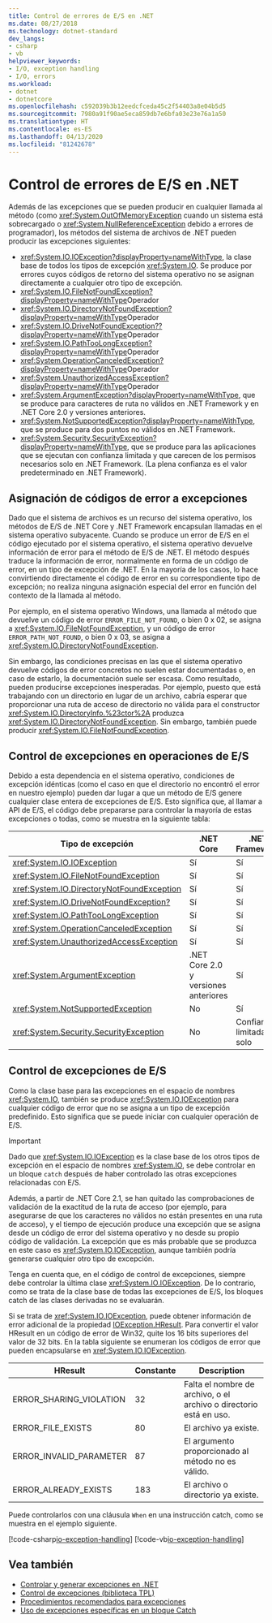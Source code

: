 ```yaml
---
title: Control de errores de E/S en .NET
ms.date: 08/27/2018
ms.technology: dotnet-standard
dev_langs:
- csharp
- vb
helpviewer_keywords:
- I/O, exception handling
- I/O, errors
ms.workload:
- dotnet
- dotnetcore
ms.openlocfilehash: c592039b3b12eedcfceda45c2f54403a8e04b5d5
ms.sourcegitcommit: 7980a91f90ae5eca859db7e6bfa03e23e76a1a50
ms.translationtype: HT
ms.contentlocale: es-ES
ms.lasthandoff: 04/13/2020
ms.locfileid: "81242678"
---
```

# <a name="handling-io-errors-in-net"></a>Control de errores de E/S en .NET

Además de las excepciones que se pueden producir en cualquier llamada al método (como <xref:System.OutOfMemoryException> cuando un sistema está sobrecargado o <xref:System.NullReferenceException> debido a errores de programador), los métodos del sistema de archivos de .NET pueden producir las excepciones siguientes:

- <xref:System.IO.IOException?displayProperty=nameWithType>, la clase base de todos los tipos de excepción <xref:System.IO>. Se produce por errores cuyos códigos de retorno del sistema operativo no se asignan directamente a cualquier otro tipo de excepción.
- <xref:System.IO.FileNotFoundException?displayProperty=nameWithType>Operador
- <xref:System.IO.DirectoryNotFoundException?displayProperty=nameWithType>Operador
- <xref:System.IO.DriveNotFoundException??displayProperty=nameWithType>Operador
- <xref:System.IO.PathTooLongException?displayProperty=nameWithType>Operador
- <xref:System.OperationCanceledException?displayProperty=nameWithType>Operador
- <xref:System.UnauthorizedAccessException?displayProperty=nameWithType>Operador
- <xref:System.ArgumentException?displayProperty=nameWithType>, que se produce para caracteres de ruta no válidos en .NET Framework y en .NET Core 2.0 y versiones anteriores.
- <xref:System.NotSupportedException?displayProperty=nameWithType>, que se produce para dos puntos no válidos en .NET Framework.
- <xref:System.Security.SecurityException?displayProperty=nameWithType>, que se produce para las aplicaciones que se ejecutan con confianza limitada y que carecen de los permisos necesarios solo en .NET Framework. (La plena confianza es el valor predeterminado en .NET Framework).

## <a name="mapping-error-codes-to-exceptions"></a>Asignación de códigos de error a excepciones

Dado que el sistema de archivos es un recurso del sistema operativo, los métodos de E/S de .NET Core y .NET Framework encapsulan llamadas en el sistema operativo subyacente. Cuando se produce un error de E/S en el código ejecutado por el sistema operativo, el sistema operativo devuelve información de error para el método de E/S de .NET. El método después traduce la información de error, normalmente en forma de un código de error, en un tipo de excepción de .NET. En la mayoría de los casos, lo hace convirtiendo directamente el código de error en su correspondiente tipo de excepción; no realiza ninguna asignación especial del error en función del contexto de la llamada al método.

Por ejemplo, en el sistema operativo Windows, una llamada al método que devuelve un código de error `ERROR_FILE_NOT_FOUND`, o bien 0 x 02, se asigna a <xref:System.IO.FileNotFoundException>, y un código de error `ERROR_PATH_NOT_FOUND`, o bien 0 x 03, se asigna a <xref:System.IO.DirectoryNotFoundException>.

Sin embargo, las condiciones precisas en las que el sistema operativo devuelve códigos de error concretos no suelen estar documentadas o, en caso de estarlo, la documentación suele ser escasa. Como resultado, pueden producirse excepciones inesperadas. Por ejemplo, puesto que está trabajando con un directorio en lugar de un archivo, cabría esperar que proporcionar una ruta de acceso de directorio no válida para el constructor <xref:System.IO.DirectoryInfo.%23ctor%2A> produzca <xref:System.IO.DirectoryNotFoundException>. Sin embargo, también puede producir <xref:System.IO.FileNotFoundException>.

## <a name="exception-handling-in-io-operations"></a>Control de excepciones en operaciones de E/S

Debido a esta dependencia en el sistema operativo, condiciones de excepción idénticas (como el caso en que el directorio no encontró el error en nuestro ejemplo) pueden dar lugar a que un método de E/S genere cualquier clase entera de excepciones de E/S. Esto significa que, al llamar a API de E/S, el código debe prepararse para controlar la mayoría de estas excepciones o todas, como se muestra en la siguiente tabla:

| Tipo de excepción | .NET Core | .NET Framework |
|---|---|---|
| <xref:System.IO.IOException> | Sí | Sí |
| <xref:System.IO.FileNotFoundException> | Sí | Sí |
| <xref:System.IO.DirectoryNotFoundException> | Sí | Sí |
| <xref:System.IO.DriveNotFoundException?> | Sí | Sí |
| <xref:System.IO.PathTooLongException> | Sí | Sí |
| <xref:System.OperationCanceledException> | Sí | Sí |
| <xref:System.UnauthorizedAccessException> | Sí | Sí |
| <xref:System.ArgumentException> | .NET Core 2.0 y versiones anteriores| Sí |
| <xref:System.NotSupportedException> | No | Sí |
| <xref:System.Security.SecurityException> | No | Confianza limitada solo |

## <a name="handling-ioexception"></a>Control de excepciones de E/S

Como la clase base para las excepciones en el espacio de nombres <xref:System.IO>, también se produce <xref:System.IO.IOException> para cualquier código de error que no se asigna a un tipo de excepción predefinido. Esto significa que se puede iniciar con cualquier operación de E/S.

> [!IMPORTANT]
> Dado que <xref:System.IO.IOException> es la clase base de los otros tipos de excepción en el espacio de nombres <xref:System.IO>, se debe controlar en un bloque `catch` después de haber controlado las otras excepciones relacionadas con E/S.

Además, a partir de .NET Core 2.1, se han quitado las comprobaciones de validación de la exactitud de la ruta de acceso (por ejemplo, para asegurarse de que los caracteres no válidos no están presentes en una ruta de acceso), y el tiempo de ejecución produce una excepción que se asigna desde un código de error del sistema operativo y no desde su propio código de validación. La excepción que es más probable que se produzca en este caso es <xref:System.IO.IOException>, aunque también podría generarse cualquier otro tipo de excepción.

Tenga en cuenta que, en el código de control de excepciones, siempre debe controlar la última clase <xref:System.IO.IOException>. De lo contrario, como se trata de la clase base de todas las excepciones de E/S, los bloques catch de las clases derivadas no se evaluarán.

Si se trata de <xref:System.IO.IOException>, puede obtener información de error adicional de la propiedad [IOException.HResult](xref:System.Exception.HResult). Para convertir el valor HResult en un código de error de Win32, quite los 16 bits superiores del valor de 32 bits. En la tabla siguiente se enumeran los códigos de error que pueden encapsularse en <xref:System.IO.IOException>.

| HResult | Constante | Description |
| --- | --- | --- |
| ERROR_SHARING_VIOLATION | 32 | Falta el nombre de archivo, o el archivo o directorio está en uso. |
| ERROR_FILE_EXISTS | 80 | El archivo ya existe. |
| ERROR_INVALID_PARAMETER | 87 | El argumento proporcionado al método no es válido. |
| ERROR_ALREADY_EXISTS | 183 | El archivo o directorio ya existe. |

Puede controlarlos con una cláusula `When` en una instrucción catch, como se muestra en el ejemplo siguiente.

[!code-csharp[io-exception-handling](~/samples/snippets/standard/io/io-exceptions/cs/io-exceptions.cs)]
[!code-vb[io-exception-handling](~/samples/snippets/standard/io/io-exceptions/vb/io-exceptions.vb)]

## <a name="see-also"></a>Vea también

- [Controlar y generar excepciones en .NET](../exceptions/index.md)
- [Control de excepciones (biblioteca TPL)](../parallel-programming/exception-handling-task-parallel-library.md)
- [Procedimientos recomendados para excepciones](../exceptions/best-practices-for-exceptions.md)
- [Uso de excepciones específicas en un bloque Catch](../exceptions/how-to-use-specific-exceptions-in-a-catch-block.md)
